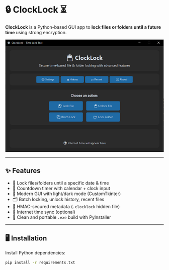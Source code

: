 # 🔒 ClockLock ⏳

**ClockLock** is a Python-based GUI app to **lock files or folders until a future time** using strong encryption.

![screenshot-placeholder](https://raw.githubusercontent.com/BloxDev125/ClockLock/refs/heads/main/assets/screenshot.png)

---

## ✨ Features

- 🔐 Lock files/folders until a specific date & time
- 📅 Countdown timer with calendar + clock input
- 🧊 Modern GUI with light/dark mode (CustomTkinter)
- 🗂 Batch locking, unlock history, recent files
- 🔑 HMAC-secured metadata (`.clocklock` hidden file)
- 🧠 Internet time sync (optional)
- 🚀 Clean and portable `.exe` build with PyInstaller

---

## 🖥 Installation

Install Python dependencies:

```bash
pip install -r requirements.txt

